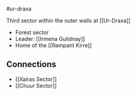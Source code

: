 #ur-draxa 

Third sector within the outer walls at [[Ur-Draxa]]

- Forest sector
- Leader: [[Irmena Gulidnay]]
- Home of the [[Rampant Kirre]]

## Connections
- [[Xairas Sector]]
- [[Chuur Sector]]
